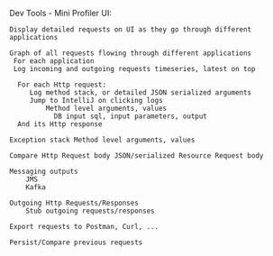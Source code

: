 
Dev Tools - Mini Profiler UI:
    
    Display detailed requests on UI as they go through different applications
    
    Graph of all requests flowing through different applications
     For each application
     Log incoming and outgoing requests timeseries, latest on top
     
      For each Http request:
         Log method stack, or detailed JSON serialized arguments
         Jump to IntelliJ on clicking logs
             Method level arguments, values
               DB input sql, input parameters, output
      And its Http response
      
    Exception stack Method level arguments, values
    
    Compare Http Request body JSON/serialized Resource Request body
    
    Messaging outputs
        JMS
        Kafka 
    
    Outgoing Http Requests/Responses
        Stub outgoing requests/responses

    Export requests to Postman, Curl, ...
    
    Persist/Compare previous requests
